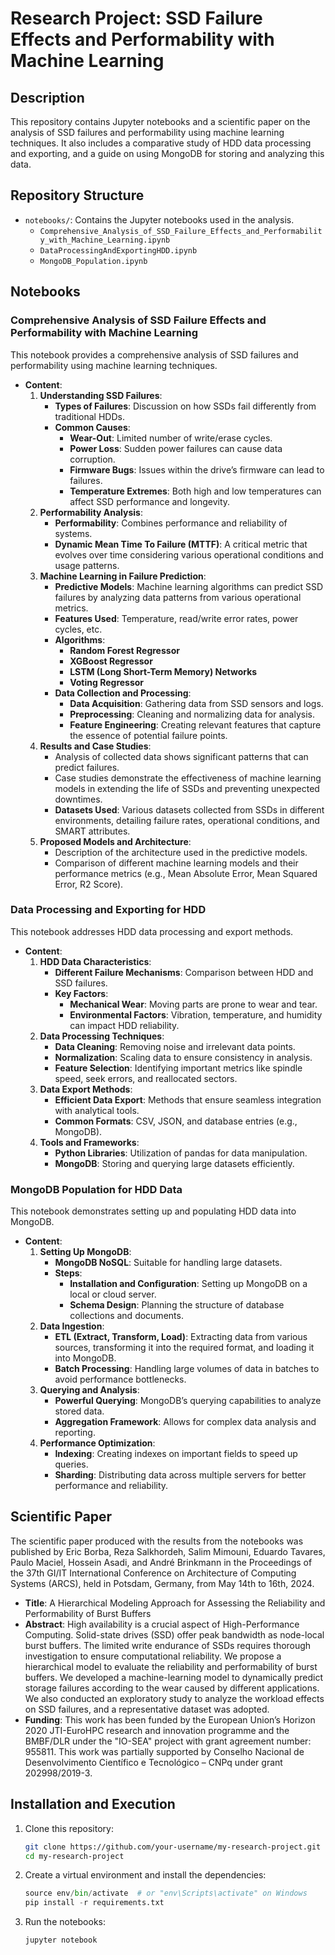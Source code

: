 # Research Project: SSD Failure Effects and Performability with Machine Learning

## Description
This repository contains Jupyter notebooks and a scientific paper on the analysis of SSD failures and performability using machine learning techniques. It also includes a comparative study of HDD data processing and exporting, and a guide on using MongoDB for storing and analyzing this data.

## Repository Structure
- `notebooks/`: Contains the Jupyter notebooks used in the analysis.
  - `Comprehensive_Analysis_of_SSD_Failure_Effects_and_Performability_with_Machine_Learning.ipynb`
  - `DataProcessingAndExportingHDD.ipynb`
  - `MongoDB_Population.ipynb`

## Notebooks

### Comprehensive Analysis of SSD Failure Effects and Performability with Machine Learning
This notebook provides a comprehensive analysis of SSD failures and performability using machine learning techniques.

- **Content**:
  1. **Understanding SSD Failures**:
     - **Types of Failures**: Discussion on how SSDs fail differently from traditional HDDs.
     - **Common Causes**:
       - **Wear-Out**: Limited number of write/erase cycles.
       - **Power Loss**: Sudden power failures can cause data corruption.
       - **Firmware Bugs**: Issues within the drive’s firmware can lead to failures.
       - **Temperature Extremes**: Both high and low temperatures can affect SSD performance and longevity.
  2. **Performability Analysis**:
     - **Performability**: Combines performance and reliability of systems.
     - **Dynamic Mean Time To Failure (MTTF)**: A critical metric that evolves over time considering various operational conditions and usage patterns.
  3. **Machine Learning in Failure Prediction**:
     - **Predictive Models**: Machine learning algorithms can predict SSD failures by analyzing data patterns from various operational metrics.
     - **Features Used**: Temperature, read/write error rates, power cycles, etc.
     - **Algorithms**: 
       - **Random Forest Regressor**
       - **XGBoost Regressor**
       - **LSTM (Long Short-Term Memory) Networks**
       - **Voting Regressor**
     - **Data Collection and Processing**:
       - **Data Acquisition**: Gathering data from SSD sensors and logs.
       - **Preprocessing**: Cleaning and normalizing data for analysis.
       - **Feature Engineering**: Creating relevant features that capture the essence of potential failure points.
  4. **Results and Case Studies**:
     - Analysis of collected data shows significant patterns that can predict failures.
     - Case studies demonstrate the effectiveness of machine learning models in extending the life of SSDs and preventing unexpected downtimes.
     - **Datasets Used**: Various datasets collected from SSDs in different environments, detailing failure rates, operational conditions, and SMART attributes.
  5. **Proposed Models and Architecture**:
     - Description of the architecture used in the predictive models.
     - Comparison of different machine learning models and their performance metrics (e.g., Mean Absolute Error, Mean Squared Error, R2 Score).

### Data Processing and Exporting for HDD
This notebook addresses HDD data processing and export methods.

- **Content**:
  1. **HDD Data Characteristics**:
     - **Different Failure Mechanisms**: Comparison between HDD and SSD failures.
     - **Key Factors**:
       - **Mechanical Wear**: Moving parts are prone to wear and tear.
       - **Environmental Factors**: Vibration, temperature, and humidity can impact HDD reliability.
  2. **Data Processing Techniques**:
     - **Data Cleaning**: Removing noise and irrelevant data points.
     - **Normalization**: Scaling data to ensure consistency in analysis.
     - **Feature Selection**: Identifying important metrics like spindle speed, seek errors, and reallocated sectors.
  3. **Data Export Methods**:
     - **Efficient Data Export**: Methods that ensure seamless integration with analytical tools.
     - **Common Formats**: CSV, JSON, and database entries (e.g., MongoDB).
  4. **Tools and Frameworks**:
     - **Python Libraries**: Utilization of pandas for data manipulation.
     - **MongoDB**: Storing and querying large datasets efficiently.

### MongoDB Population for HDD Data
This notebook demonstrates setting up and populating HDD data into MongoDB.

- **Content**:
  1. **Setting Up MongoDB**:
     - **MongoDB NoSQL**: Suitable for handling large datasets.
     - **Steps**:
       - **Installation and Configuration**: Setting up MongoDB on a local or cloud server.
       - **Schema Design**: Planning the structure of database collections and documents.
  2. **Data Ingestion**:
     - **ETL (Extract, Transform, Load)**: Extracting data from various sources, transforming it into the required format, and loading it into MongoDB.
     - **Batch Processing**: Handling large volumes of data in batches to avoid performance bottlenecks.
  3. **Querying and Analysis**:
     - **Powerful Querying**: MongoDB’s querying capabilities to analyze stored data.
     - **Aggregation Framework**: Allows for complex data analysis and reporting.
  4. **Performance Optimization**:
     - **Indexing**: Creating indexes on important fields to speed up queries.
     - **Sharding**: Distributing data across multiple servers for better performance and reliability.

## Scientific Paper
The scientific paper produced with the results from the notebooks was published by Eric Borba, Reza Salkhordeh, Salim Mimouni, Eduardo Tavares, Paulo Maciel, Hossein Asadi, and André Brinkmann in the Proceedings of the 37th GI/IT International Conference on Architecture of Computing Systems (ARCS), held in Potsdam, Germany, from May 14th to 16th, 2024.

- **Title**: A Hierarchical Modeling Approach for Assessing the Reliability and Performability of Burst Buffers
- **Abstract**: High availability is a crucial aspect of High-Performance Computing. Solid-state drives (SSD) offer peak bandwidth as node-local burst buffers. The limited write endurance of SSDs requires thorough investigation to ensure computational reliability. We propose a hierarchical model to evaluate the reliability and performability of burst buffers. We developed a machine-learning model to dynamically predict storage failures according to the wear caused by different applications. We also conducted an exploratory study to analyze the workload effects on SSD failures, and a representative dataset was adopted.
- **Funding**: This work has been funded by the European Union’s Horizon 2020 JTI-EuroHPC research and innovation programme and the BMBF/DLR under the "IO-SEA" project with grant agreement number: 955811. This work was partially supported by Conselho Nacional de Desenvolvimento Científico e Tecnológico – CNPq under grant 202998/2019-3.

## Installation and Execution

1. Clone this repository:
   ```bash
   git clone https://github.com/your-username/my-research-project.git
   cd my-research-project
   ```
2. Create a virtual environment and install the dependencies:
    ```python -m venv env
    source env/bin/activate  # or "env\Scripts\activate" on Windows
    pip install -r requirements.txt
    ```
3. Run the notebooks:
    ```
    jupyter notebook
    ```